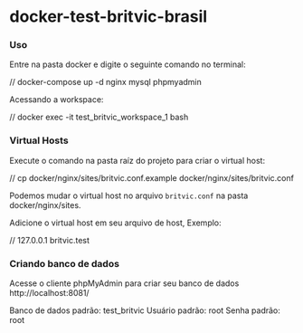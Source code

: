 # docker-test-britvic-brasil

### Uso

Entre na pasta docker e digite o seguinte comando no terminal:

// docker-compose up -d nginx mysql phpmyadmin

Acessando a workspace:

// docker exec -it test_britvic_workspace_1 bash

### Virtual Hosts

Execute o comando na pasta raíz do projeto para criar o virtual host:

// cp docker/nginx/sites/britvic.conf.example docker/nginx/sites/britvic.conf

Podemos mudar o virtual host no arquivo `britvic.conf` na pasta docker/nginx/sites.

Adicione o virtual host em seu arquivo de host, Exemplo:

// 127.0.0.1 britvic.test

### Criando banco de dados

Acesse o cliente phpMyAdmin para criar seu banco de dados http://localhost:8081/

Banco de dados padrão: test_britvic
Usuário padrão: root
Senha padrão: root
